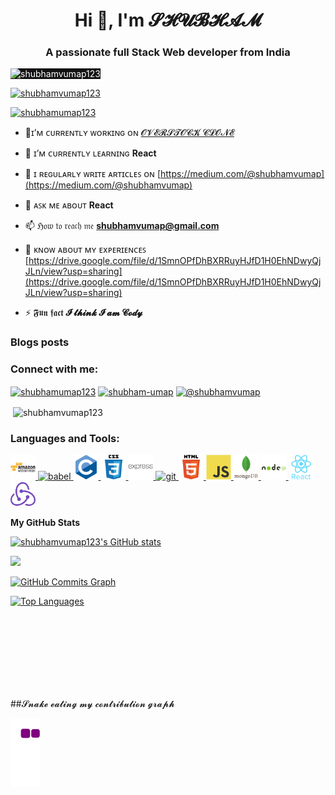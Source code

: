 <h1 align="center">Hi 👋, I'm 𝓢𝓗𝓤𝓑𝓗𝓐𝓜</h1>
<h3 align="center">A passionate full Stack Web developer from India</h3>

<p align="left"> <img style=" color: rgb(255, 255, 255);
  background: #111"
        src="https://komarev.com/ghpvc/?username=shubhamvumap123&label=Profile%20views&color=0e75b6&style=flat"
        alt="shubhamvumap123" /> </p>

<p align="left"> <a href="https://github.com/ryo-ma/github-profile-trophy"><img
            src="https://github-profile-trophy.vercel.app/?username=shubhamvumap123" alt="shubhamvumap123" /></a> </p>

<p align="left"> <a href="https://twitter.com/shubhamumap123" target="blank"><img
            src="https://img.shields.io/twitter/follow/shubhamumap123?logo=twitter&style=for-the-badge"
            alt="shubhamumap123" /></a> </p>



- 🔭ɪ’ᴍ ᴄᴜʀʀᴇɴᴛʟʏ ᴡᴏʀᴋɪɴɢ ᴏɴ [𝓞𝓥𝓔𝓡𝓢𝓣𝓞𝓒𝓚 𝓒𝓛𝓞𝓝𝓔](https://overstockk.netlify.app)

- 🌱 ɪ’ᴍ ᴄᴜʀʀᴇɴᴛʟʏ ʟᴇᴀʀɴɪɴɢ **React**

- 📝 ɪ ʀᴇɢᴜʟᴀʀʟʏ ᴡʀɪᴛᴇ ᴀʀᴛɪᴄʟᴇꜱ ᴏɴ [https://medium.com/@shubhamvumap](https://medium.com/@shubhamvumap)

- 💬 ᴀꜱᴋ ᴍᴇ ᴀʙᴏᴜᴛ **React**

- 📫 ℌ𝔬𝔴 𝔱𝔬 𝔯𝔢𝔞𝔠𝔥 𝔪𝔢 **shubhamvumap@gmail.com**

- 📄 ᴋɴᴏᴡ ᴀʙᴏᴜᴛ ᴍʏ ᴇxᴘᴇʀɪᴇɴᴄᴇꜱ
[https://drive.google.com/file/d/1SmnOPfDhBXRRuyHJfD1H0EhNDwyQjJLn/view?usp=sharing](https://drive.google.com/file/d/1SmnOPfDhBXRRuyHJfD1H0EhNDwyQjJLn/view?usp=sharing)

- ⚡ 𝕱𝖚𝖓 𝖋𝖆𝖈𝖙 **𝓘 𝓽𝓱𝓲𝓷𝓴 𝓘 𝓪𝓶 𝓒𝓸𝓭𝔂**

### Blogs posts
<!-- BLOG-POST-LIST:START -->
<!-- BLOG-POST-LIST:END -->

<h3 align="left">Connect with me:</h3>
<p align="left">
    <a href="https://twitter.com/shubhamumap123" target="blank"><img align="center"
            src="https://raw.githubusercontent.com/rahuldkjain/github-profile-readme-generator/master/src/images/icons/Social/twitter.svg"
            alt="shubhamumap123" height="30" width="40" /></a>
    <a href="https://linkedin.com/in/shubham-umap" target="blank"><img align="center"
            src="https://raw.githubusercontent.com/rahuldkjain/github-profile-readme-generator/master/src/images/icons/Social/linked-in-alt.svg"
            alt="shubham-umap" height="30" width="40" /></a>
    <a href="https://medium.com/@shubhamvumap" target="blank"><img align="center"
            src="https://raw.githubusercontent.com/rahuldkjain/github-profile-readme-generator/master/src/images/icons/Social/medium.svg"
            alt="@shubhamvumap" height="30" width="40" /></a>
</p>
<p>&nbsp;<img align="center" src="https://media2.giphy.com/media/RbDKaczqWovIugyJmW/200.gif" alt="shubhamvumap123" />
</p>

<!-- //Languages and Tool -->
<h3 align="left">Languages and Tools:</h3>
<p align="left"> <a href="https://aws.amazon.com" target="_blank" rel="noreferrer"> <img
            src="https://raw.githubusercontent.com/devicons/devicon/master/icons/amazonwebservices/amazonwebservices-original-wordmark.svg"
            alt="aws" width="40" height="40" /> </a> <a href="https://babeljs.io/" target="_blank" rel="noreferrer">
        <img src="https://www.vectorlogo.zone/logos/babeljs/babeljs-icon.svg" alt="babel" width="40" height="40" /> </a>
    <a href="https://www.cprogramming.com/" target="_blank" rel="noreferrer"> <img
            src="https://raw.githubusercontent.com/devicons/devicon/master/icons/c/c-original.svg" alt="c" width="40"
            height="40" /> </a> <a href="https://www.w3schools.com/css/" target="_blank" rel="noreferrer"> <img
            src="https://raw.githubusercontent.com/devicons/devicon/master/icons/css3/css3-original-wordmark.svg"
            alt="css3" width="40" height="40" /> </a> <a href="https://expressjs.com" target="_blank" rel="noreferrer">
        <img src="https://raw.githubusercontent.com/devicons/devicon/master/icons/express/express-original-wordmark.svg"
            alt="express" width="40" height="40" /> </a> <a href="https://git-scm.com/" target="_blank"
        rel="noreferrer"> <img src="https://www.vectorlogo.zone/logos/git-scm/git-scm-icon.svg" alt="git" width="40"
            height="40" /> </a> <a href="https://www.w3.org/html/" target="_blank" rel="noreferrer"> <img
            src="https://raw.githubusercontent.com/devicons/devicon/master/icons/html5/html5-original-wordmark.svg"
            alt="html5" width="40" height="40" /> </a> <a href="https://developer.mozilla.org/en-US/docs/Web/JavaScript"
        target="_blank" rel="noreferrer"> <img
            src="https://raw.githubusercontent.com/devicons/devicon/master/icons/javascript/javascript-original.svg"
            alt="javascript" width="40" height="40" /> </a> <a href="https://www.mongodb.com/" target="_blank"
        rel="noreferrer"> <img
            src="https://raw.githubusercontent.com/devicons/devicon/master/icons/mongodb/mongodb-original-wordmark.svg"
            alt="mongodb" width="40" height="40" /> </a> <a href="https://nodejs.org" target="_blank" rel="noreferrer">
        <img src="https://raw.githubusercontent.com/devicons/devicon/master/icons/nodejs/nodejs-original-wordmark.svg"
            alt="nodejs" width="40" height="40" /> </a> <a href="https://reactjs.org/" target="_blank" rel="noreferrer">
        <img src="https://raw.githubusercontent.com/devicons/devicon/master/icons/react/react-original-wordmark.svg"
            alt="react" width="40" height="40" /> </a> <a href="https://redux.js.org" target="_blank" rel="noreferrer">
        <img src="https://raw.githubusercontent.com/devicons/devicon/master/icons/redux/redux-original.svg" alt="redux"
            width="40" height="40" /> </a>
</p>



<b>My GitHub Stats</b>

<a href="https://github.com/Shubhamvumap123/Shubhamvumap123.git"><img
        src="https://github-readme-stats.vercel.app/api?username=shubhamvumap123&show_icons=true&hide=&count_private=true&title_color=0891b2&text_color=ffffff&icon_color=0891b2&bg_color=1c1917&hide_border=true&show_icons=true"
        alt="shubhamvumap123's GitHub stats" /></a>

<a href="https://github.com/Shubhamvumap123/Shubhamvumap123.git"><img
        src="https://github-readme-streak-stats.herokuapp.com/?user=shubhamvumap123&stroke=ffffff&background=1c1917&ring=0891b2&fire=0891b2&currStreakNum=ffffff&currStreakLabel=0891b2&sideNums=ffffff&sideLabels=ffffff&dates=ffffff&hide_border=true" /></a>

<a href="https://github.com/Shubhamvumap123/Shubhamvumap123.git"><img
        src="https://activity-graph.herokuapp.com/graph?username=shubhamvumap123&bg_color=1c1917&color=ffffff&line=0891b2&point=ffffff&area_color=1c1917&area=true&hide_border=true&custom_title=GitHub%20Commits%20Graph"
        alt="GitHub Commits Graph" /></a><br>

<a href="https://github.com/Shubhamvumap123/Shubhamvumap123.git" align="left"><img
        src="https://github-readme-stats.vercel.app/api/top-langs/?username=shubhamvumap123&langs_count=10&title_color=0891b2&text_color=ffffff&icon_color=0891b2&bg_color=1c1917&hide_border=true&locale=en&custom_title=Top%20%Languages"
        alt="Top Languages" /></a>

</div><br /><br /><br /><br /><br /><br /><br />




##𝓢𝓷𝓪𝓴𝓮 𝓮𝓪𝓽𝓲𝓷𝓰 𝓶𝔂 𝓬𝓸𝓷𝓽𝓻𝓲𝓫𝓾𝓽𝓲𝓸𝓷 𝓰𝓻𝓪𝓹𝓱

![snake gif](https://github.com/Shubhamvumap123/Shubhamvumap123/blob/output/github-contribution-grid-snake.gif)
